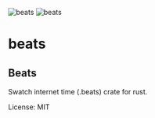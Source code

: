 ![beats](https://docs.rs/beats/badge.svg) ![beats](https://img.shields.io/crates/v/beats.svg)

# beats

## Beats

Swatch internet time (.beats) crate for rust.


License: MIT
